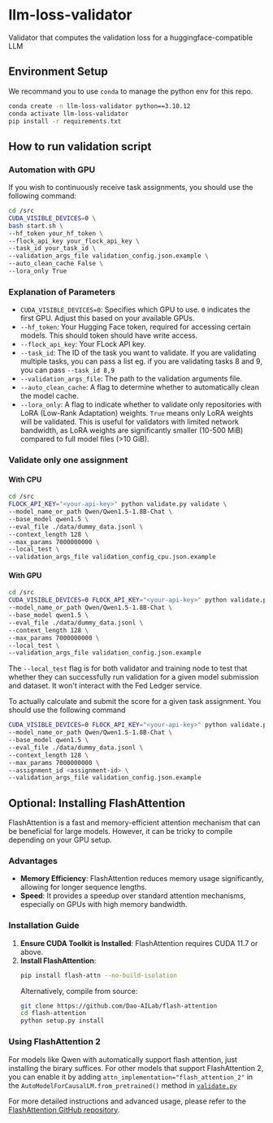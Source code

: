 # llm-loss-validator

Validator that computes the validation loss for a huggingface-compatible LLM

## Environment Setup

We recommand you to use `conda` to manage the python env for this repo.

```bash
conda create -n llm-loss-validator python==3.10.12
conda activate llm-loss-validator
pip install -r requirements.txt
```

## How to run validation script

### Automation with GPU

If you wish to continuously receive task assignments, you should use the following command:

```bash
cd /src
CUDA_VISIBLE_DEVICES=0 \
bash start.sh \
--hf_token your_hf_token \
--flock_api_key your_flock_api_key \
--task_id your_task_id \
--validation_args_file validation_config.json.example \
--auto_clean_cache False \
--lora_only True
```
### Explanation of Parameters
- `CUDA_VISIBLE_DEVICES=0`: Specifies which GPU to use. `0` indicates the first GPU. Adjust this based on your available GPUs.
- `--hf_token`: Your Hugging Face token, required for accessing certain models. This should token should have write access.
- `--flock_api_key`: Your FLock API key.
- `--task_id`: The ID of the task you want to validate. If you are validating multiple tasks, you can pass a list eg. if you are validating tasks 8 and 9, you can pass `--task_id 8,9`
- `--validation_args_file`: The path to the validation arguments file.
- `--auto_clean_cache`: A flag to determine whether to automatically clean the model cache.
- `--lora_only`: A flag to indicate whether to validate only repositories with LoRA (Low-Rank Adaptation) weights. `True` means only LoRA weights will be validated. This is useful for validators with limited network bandwidth, as LoRA weights are significantly smaller (10-500 MiB) compared to full model files (>10 GiB).

### Validate only one assignment

#### With CPU

```bash
cd /src
FLOCK_API_KEY="<your-api-key>" python validate.py validate \
--model_name_or_path Qwen/Qwen1.5-1.8B-Chat \
--base_model qwen1.5 \
--eval_file ./data/dummy_data.jsonl \
--context_length 128 \
--max_params 7000000000 \
--local_test \
--validation_args_file validation_config_cpu.json.example
```

#### With GPU

```bash
cd /src
CUDA_VISIBLE_DEVICES=0 FLOCK_API_KEY="<your-api-key>" python validate.py validate \
--model_name_or_path Qwen/Qwen1.5-1.8B-Chat \
--base_model qwen1.5 \
--eval_file ./data/dummy_data.jsonl \
--context_length 128 \
--max_params 7000000000 \
--local_test \
--validation_args_file validation_config.json.example
```

The `--local_test` flag is for both validator and training node to test that whether they can successfully run validation for a given model submission and dataset. It won't interact with the Fed Ledger service.

To actually calculate and submit the score for a given task assignment. You should use the following command

```bash
CUDA_VISIBLE_DEVICES=0 FLOCK_API_KEY="<your-api-key>" python validate.py validate \
--model_name_or_path Qwen/Qwen1.5-1.8B-Chat \
--base_model qwen1.5 \
--eval_file ./data/dummy_data.jsonl \
--context_length 128 \
--max_params 7000000000 \
--assignment_id <assignment-id> \
--validation_args_file validation_config.json.example
```

## Optional: Installing FlashAttention

FlashAttention is a fast and memory-efficient attention mechanism that can be beneficial for large models. However, it can be tricky to compile depending on your GPU setup.

### Advantages
- **Memory Efficiency**: FlashAttention reduces memory usage significantly, allowing for longer sequence lengths.
- **Speed**: It provides a speedup over standard attention mechanisms, especially on GPUs with high memory bandwidth.

### Installation Guide
1. **Ensure CUDA Toolkit is Installed**: FlashAttention requires CUDA 11.7 or above.
2. **Install FlashAttention**:
   ```bash
   pip install flash-attn --no-build-isolation
   ```
   Alternatively, compile from source:
   ```bash
   git clone https://github.com/Dao-AILab/flash-attention
   cd flash-attention
   python setup.py install
   ```
### Using FlashAttention 2

For models like Qwen with automatically support flash attention, just installing the birary suffices. For other models that support FlashAttention 2, you can enable it by adding `attn_implementation="flash_attention_2"` in the `AutoModelForCausalLM.from_pretrained()` method in [`validate.py`](src/validate.py)

For more detailed instructions and advanced usage, please refer to the [FlashAttention GitHub repository](https://github.com/Dao-AILab/flash-attention).
